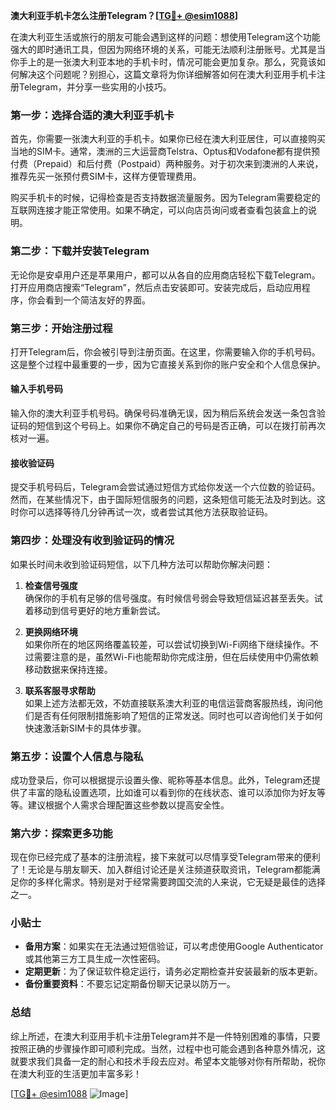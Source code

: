 **澳大利亚手机卡怎么注册Telegram？[[TG💪+ @esim1088](https://t.me/s/esim1088)]**

在澳大利亚生活或旅行的朋友可能会遇到这样的问题：想使用Telegram这个功能强大的即时通讯工具，但因为网络环境的关系，可能无法顺利注册账号。尤其是当你手上的是一张澳大利亚本地的手机卡时，情况可能会更加复杂。那么，究竟该如何解决这个问题呢？别担心，这篇文章将为你详细解答如何在澳大利亚用手机卡注册Telegram，并分享一些实用的小技巧。

### **第一步：选择合适的澳大利亚手机卡**

首先，你需要一张澳大利亚的手机卡。如果你已经在澳大利亚居住，可以直接购买当地的SIM卡。通常，澳洲的三大运营商Telstra、Optus和Vodafone都有提供预付费（Prepaid）和后付费（Postpaid）两种服务。对于初次来到澳洲的人来说，推荐先买一张预付费SIM卡，这样方便管理费用。

购买手机卡的时候，记得检查是否支持数据流量服务。因为Telegram需要稳定的互联网连接才能正常使用。如果不确定，可以向店员询问或者查看包装盒上的说明。

### **第二步：下载并安装Telegram**

无论你是安卓用户还是苹果用户，都可以从各自的应用商店轻松下载Telegram。打开应用商店搜索“Telegram”，然后点击安装即可。安装完成后，启动应用程序，你会看到一个简洁友好的界面。

### **第三步：开始注册过程**

打开Telegram后，你会被引导到注册页面。在这里，你需要输入你的手机号码。这是整个过程中最重要的一步，因为它直接关系到你的账户安全和个人信息保护。

#### **输入手机号码**
输入你的澳大利亚手机号码。确保号码准确无误，因为稍后系统会发送一条包含验证码的短信到这个号码上。如果你不确定自己的号码是否正确，可以在拨打前再次核对一遍。

#### **接收验证码**
提交手机号码后，Telegram会尝试通过短信方式给你发送一个六位数的验证码。然而，在某些情况下，由于国际短信服务的问题，这条短信可能无法及时到达。这时你可以选择等待几分钟再试一次，或者尝试其他方法获取验证码。

### **第四步：处理没有收到验证码的情况**

如果长时间未收到验证码短信，以下几种方法可以帮助你解决问题：

1. **检查信号强度**  
   确保你的手机有足够的信号强度。有时候信号弱会导致短信延迟甚至丢失。试着移动到信号更好的地方重新尝试。

2. **更换网络环境**  
   如果你所在的地区网络覆盖较差，可以尝试切换到Wi-Fi网络下继续操作。不过需要注意的是，虽然Wi-Fi也能帮助你完成注册，但在后续使用中仍需依赖移动数据来保持连接。

3. **联系客服寻求帮助**  
   如果上述方法都无效，不妨直接联系澳大利亚的电信运营商客服热线，询问他们是否有任何限制措施影响了短信的正常发送。同时也可以咨询他们关于如何快速激活新SIM卡的具体步骤。

### **第五步：设置个人信息与隐私**

成功登录后，你可以根据提示设置头像、昵称等基本信息。此外，Telegram还提供了丰富的隐私设置选项，比如谁可以看到你的在线状态、谁可以添加你为好友等等。建议根据个人需求合理配置这些参数以提高安全性。

### **第六步：探索更多功能**

现在你已经完成了基本的注册流程，接下来就可以尽情享受Telegram带来的便利了！无论是与朋友聊天、加入群组讨论还是关注频道获取资讯，Telegram都能满足你的多样化需求。特别是对于经常需要跨国交流的人来说，它无疑是最佳的选择之一。

### **小贴士**

- **备用方案**：如果实在无法通过短信验证，可以考虑使用Google Authenticator或其他第三方工具生成一次性密码。
- **定期更新**：为了保证软件稳定运行，请务必定期检查并安装最新的版本更新。
- **备份重要资料**：不要忘记定期备份聊天记录以防万一。

### **总结**

综上所述，在澳大利亚用手机卡注册Telegram并不是一件特别困难的事情，只要按照正确的步骤操作即可顺利完成。当然，过程中也可能会遇到各种意外情况，这就要求我们具备一定的耐心和技术手段去应对。希望本文能够对你有所帮助，祝你在澳大利亚的生活更加丰富多彩！

[[TG💪+ @esim1088](https://t.me/s/esim1088) ![Image](https://i.postimg.cc/4NQfJmqS/Snipaste-2025-05-13-00-14-12.png)]